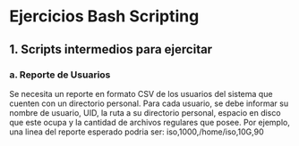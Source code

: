 # Ejercicios Bash Scripting

## 1. Scripts intermedios para ejercitar

### a. Reporte de Usuarios
Se necesita un reporte en formato CSV de los usuarios del sistema que cuenten con un directorio personal. 
Para cada usuario, se debe informar su nombre de usuario, UID, la ruta a su directorio personal, espacio en disco que este ocupa y la cantidad de archivos regulares que posee.
Por ejemplo, una linea del reporte esperado podria ser: iso,1000,/home/iso,10G,90



